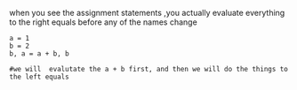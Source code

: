 when you see the assignment statements ,you actually evaluate everything to the right equals before any of the names change
```
a = 1
b = 2 
b, a = a + b, b

#we will  evalutate the a + b first, and then we will do the things to the left equals
```